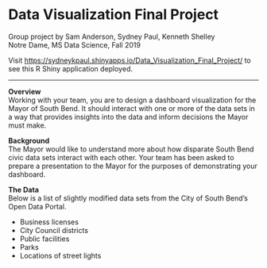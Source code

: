# Data Visualization Final Project
Group project by Sam Anderson, Sydney Paul, Kenneth Shelley  
Notre Dame, MS Data Science, Fall 2019  

Visit https://sydneykpaul.shinyapps.io/Data_Visualization_Final_Project/ to see this R Shiny application deployed. 

<hr>

**Overview**  
Working with your team, you are to design a dashboard visualization for the Mayor of South Bend. It should interact with one or more of the data sets in a way that provides insights into the data and inform decisions the Mayor must make.  

**Background**  
The Mayor would like to understand more about how disparate South Bend civic data sets interact with each other. Your team has been asked to prepare a presentation to the Mayor for the purposes of demonstrating your dashboard.

**The Data**  
Below is a list of slightly modified data sets from the City of South Bend’s Open Data Portal.
- Business licenses
- City Council districts
- Public facilities
- Parks
- Locations of street lights
